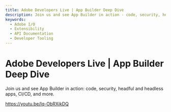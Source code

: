 ```yaml
---
title: Adobe Developers Live | App Builder Deep Dive
description: Join us and see App Builder in action - code, security, headfull and headless apps, CI/CD and more. 
keywords:
  - Adobe I/O
  - Extensibility
  - API Documentation
  - Developer Tooling  
---
```


# Adobe Developers Live | App Builder Deep Dive

Join us and see App Builder in action: code, security, headful and headless apps, CI/CD, and more.

<Media slots="video"/>

<https://youtu.be/Iq-ObRXikDQ>
